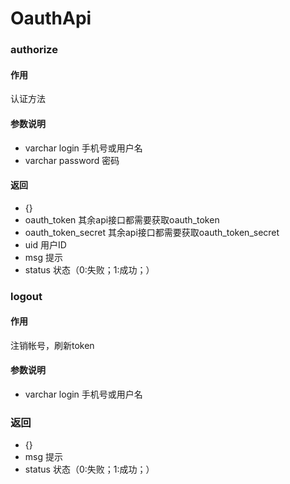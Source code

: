 # OauthApi

### authorize
#### 作用
认证方法
#### 参数说明
* varchar login 手机号或用户名
* varchar password 密码

#### 返回
* {} 
 * oauth_token 其余api接口都需要获取oauth_token
 * oauth_token_secret 其余api接口都需要获取oauth_token_secret
 * uid 用户ID
 * msg 提示
 * status 状态（0:失败；1:成功；）

### logout
#### 作用
注销帐号，刷新token
#### 参数说明
* varchar login 手机号或用户名
### 返回
* {} 
 * msg 提示
 * status 状态（0:失败；1:成功；）
